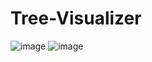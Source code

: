 # Tree-Visualizer

![image](https://github.com/Dubeyrock/Binary-Search-Visualizer./assets/96882359/cd91a948-eb80-4385-a189-a19ee30b72da)
![image](https://github.com/Dubeyrock/Binary-Search-Visualizer./assets/96882359/5a2161c2-0a9f-4373-99d5-954527c3e626) 



